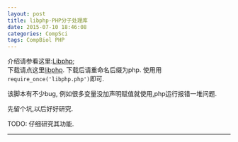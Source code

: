 ```yaml
---
layout: post
title: libphp-PHP分子处理库
date: 2015-07-10 18:46:08
categories: CompSci
tags: CompBiol PHP
---
```


介绍请参看这里:[Libphp](http://work.doe-mbi.ucla.edu/local/computational/libpdb);  
下载请点这里[libphp](http://www.doe-mbi.ucla.edu/~luki/libpdb.phps). 下载后请重命名后缀为php. 使用用`require_once('libphp.php')`即可.

该脚本有不少bug, 例如很多变量没加声明赋值就使用,php运行报错一堆问题.  

先留个坑,以后好好研究.

TODO: 仔细研究其功能.

------
